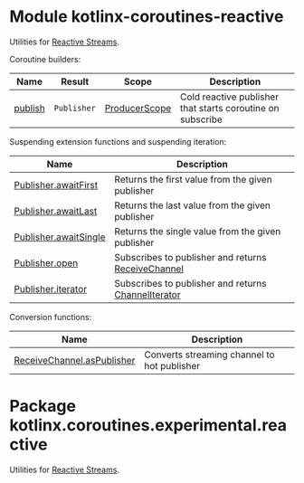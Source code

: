 # Module kotlinx-coroutines-reactive

Utilities for [Reactive Streams](http://www.reactive-streams.org).

Coroutine builders:

| **Name**        | **Result**                    | **Scope**        | **Description**
| --------------- | ----------------------------- | ---------------- | ---------------
| [publish]       | `Publisher`                   | [ProducerScope] | Cold reactive publisher that starts coroutine on subscribe

Suspending extension functions and suspending iteration:

| **Name** | **Description**
| -------- | ---------------
| [Publisher.awaitFirst][org.reactivestreams.Publisher.awaitFirst] | Returns the first value from the given publisher
| [Publisher.awaitLast][org.reactivestreams.Publisher.awaitFirst] | Returns the last value from the given publisher
| [Publisher.awaitSingle][org.reactivestreams.Publisher.awaitSingle] | Returns the single value from the given publisher
| [Publisher.open][org.reactivestreams.Publisher.open] | Subscribes to publisher and returns [ReceiveChannel] 
| [Publisher.iterator][org.reactivestreams.Publisher.iterator] | Subscribes to publisher and returns [ChannelIterator]

Conversion functions:

| **Name** | **Description**
| -------- | ---------------
| [ReceiveChannel.asPublisher][kotlinx.coroutines.experimental.channels.ReceiveChannel.asPublisher] | Converts streaming channel to hot publisher

<!--- SITE_ROOT https://kotlin.github.io/kotlinx.coroutines/kotlinx-coroutines-core -->
<!--- DOCS_ROOT kotlinx-coroutines-core/target/dokka/kotlinx-coroutines-core -->
<!--- INDEX kotlinx.coroutines.experimental -->
<!--- INDEX kotlinx.coroutines.experimental.channels -->
[ProducerScope]: https://kotlin.github.io/kotlinx.coroutines/kotlinx-coroutines-core/kotlinx.coroutines.experimental.channels/-producer-scope/index.html
[ReceiveChannel]: https://kotlin.github.io/kotlinx.coroutines/kotlinx-coroutines-core/kotlinx.coroutines.experimental.channels/-receive-channel/index.html
[ChannelIterator]: https://kotlin.github.io/kotlinx.coroutines/kotlinx-coroutines-core/kotlinx.coroutines.experimental.channels/-channel-iterator/index.html
<!--- SITE_ROOT https://kotlin.github.io/kotlinx.coroutines/kotlinx-coroutines-reactive -->
<!--- DOCS_ROOT reactive/kotlinx-coroutines-reactive/target/dokka/kotlinx-coroutines-reactive -->
<!--- INDEX kotlinx.coroutines.experimental.reactive -->
[publish]: https://kotlin.github.io/kotlinx.coroutines/kotlinx-coroutines-reactive/kotlinx.coroutines.experimental.reactive/publish.html
[org.reactivestreams.Publisher.awaitFirst]: https://kotlin.github.io/kotlinx.coroutines/kotlinx-coroutines-reactive/kotlinx.coroutines.experimental.reactive/org.reactivestreams.-publisher/await-first.html
[org.reactivestreams.Publisher.awaitSingle]: https://kotlin.github.io/kotlinx.coroutines/kotlinx-coroutines-reactive/kotlinx.coroutines.experimental.reactive/org.reactivestreams.-publisher/await-single.html
[org.reactivestreams.Publisher.open]: https://kotlin.github.io/kotlinx.coroutines/kotlinx-coroutines-reactive/kotlinx.coroutines.experimental.reactive/org.reactivestreams.-publisher/open.html
[org.reactivestreams.Publisher.iterator]: https://kotlin.github.io/kotlinx.coroutines/kotlinx-coroutines-reactive/kotlinx.coroutines.experimental.reactive/org.reactivestreams.-publisher/iterator.html
[kotlinx.coroutines.experimental.channels.ReceiveChannel.asPublisher]: https://kotlin.github.io/kotlinx.coroutines/kotlinx-coroutines-reactive/kotlinx.coroutines.experimental.reactive/kotlinx.coroutines.experimental.channels.-receive-channel/as-publisher.html
<!--- END -->

# Package kotlinx.coroutines.experimental.reactive

Utilities for [Reactive Streams](http://www.reactive-streams.org).
